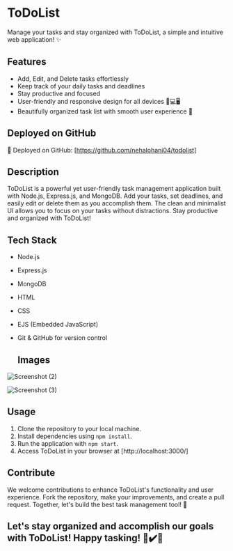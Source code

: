 # ToDoList

Manage your tasks and stay organized with ToDoList, a simple and intuitive web application! ✨

## Features
- Add, Edit, and Delete tasks effortlessly
- Keep track of your daily tasks and deadlines
- Stay productive and focused
- User-friendly and responsive design for all devices 📱💻🖥️
- Beautifully organized task list with smooth user experience 🌟

## Deployed on GitHub

🚀 Deployed on GitHub: [https://github.com/nehalohani04/todolist]

## Description
ToDoList is a powerful yet user-friendly task management application built with Node.js, Express.js, and MongoDB. Add your tasks, set deadlines, and easily edit or delete them as you accomplish them. The clean and minimalist UI allows you to focus on your tasks without distractions. Stay productive and organized with ToDoList!

## Tech Stack
- Node.js
- Express.js
- MongoDB
- HTML
- CSS
- EJS (Embedded JavaScript)
- Git & GitHub for version control

  ## Images
  
![Screenshot (2)](https://github.com/nehalohani04/todolist/assets/117189607/ace88904-b207-45cf-be96-1f3464d6ee35)

![Screenshot (3)](https://github.com/nehalohani04/todolist/assets/117189607/eb208dbc-6e49-4750-9bbd-f81182664814)

## Usage

1. Clone the repository to your local machine.
2. Install dependencies using `npm install`.
3. Run the application with `npm start`.
4. Access ToDoList in your browser at [http://localhost:3000/]


## Contribute
We welcome contributions to enhance ToDoList's functionality and user experience. Fork the repository, make your improvements, and create a pull request. Together, let's build the best task management tool! 🤝

## Let's stay organized and accomplish our goals with ToDoList! Happy tasking! 📅✔️🚀
